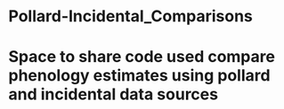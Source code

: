 # Pollard-Incidental_Comparisons

# Space to share code used compare phenology estimates using pollard and incidental data sources
